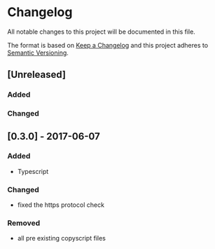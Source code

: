 # Changelog

All notable changes to this project will be documented in this file.

The format is based on [Keep a Changelog](http://keepachangelog.com/)
and this project adheres to [Semantic Versioning](http://semver.org/).

## [Unreleased]
### Added


### Changed


## [0.3.0] - 2017-06-07

### Added
- Typescript

### Changed
- fixed the https protocol check

### Removed
- all pre existing copyscript files
